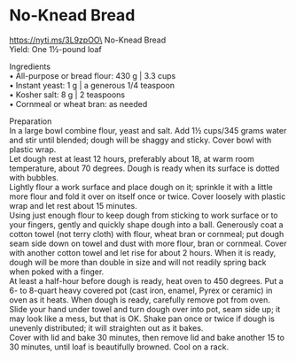 # No-Knead Bread

https://nyti.ms/3L9zpOO\
No-Knead Bread\
Yield: One 1½-pound loaf

Ingredients\
• All-purpose or bread flour: 430 g | 3.3 cups\
• Instant yeast: 1 g | a generous 1/4 teaspoon\
• Kosher salt: 8 g | 2 teaspoons\
• Cornmeal or wheat bran: as needed

Preparation\
In a large bowl combine flour, yeast and salt. Add 1½ cups/345 grams water and stir until blended; dough will be shaggy and sticky. Cover bowl with plastic wrap.\
Let dough rest at least 12 hours, preferably about 18, at warm room temperature, about 70 degrees. Dough is ready when its surface is dotted with bubbles.\
Lightly flour a work surface and place dough on it; sprinkle it with a little more flour and fold it over on itself once or twice. Cover loosely with plastic wrap and let rest about 15 minutes.\
Using just enough flour to keep dough from sticking to work surface or to your fingers, gently and quickly shape dough into a ball. Generously coat a cotton towel (not terry cloth) with flour, wheat bran or cornmeal; put dough seam side down on towel and dust with more flour, bran or cornmeal. Cover with another cotton towel and let rise for about 2 hours. When it is ready, dough will be more than double in size and will not readily spring back when poked with a finger.\
At least a half-hour before dough is ready, heat oven to 450 degrees. Put a 6- to 8-quart heavy covered pot (cast iron, enamel, Pyrex or ceramic) in oven as it heats. When dough is ready, carefully remove pot from oven. Slide your hand under towel and turn dough over into pot, seam side up; it may look like a mess, but that is OK. Shake pan once or twice if dough is unevenly distributed; it will straighten out as it bakes.\
Cover with lid and bake 30 minutes, then remove lid and bake another 15 to 30 minutes, until loaf is beautifully browned. Cool on a rack.
